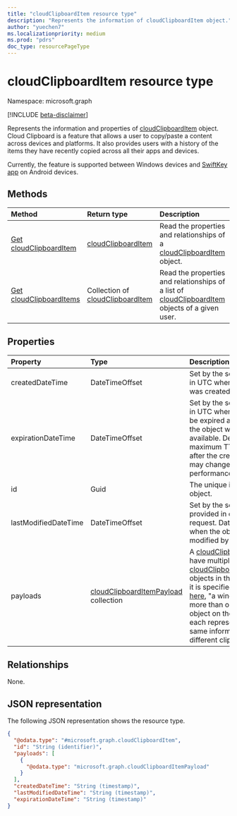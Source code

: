 ```yaml
---
title: "cloudClipboardItem resource type"
description: "Represents the information of cloudClipboardItem object."
author: "yuechen7"
ms.localizationpriority: medium
ms.prod: "pdrs"
doc_type: resourcePageType
---
```


# cloudClipboardItem resource type

Namespace: microsoft.graph

[!INCLUDE [beta-disclaimer](../../includes/beta-disclaimer.md)]

Represents the information and properties of [cloudClipboardItem](../resources/cloudclipboarditem.md) object. Cloud Clipboard is a feature that allows a user to copy/paste a content across devices and platforms. It also provides users with a history of the items they have recently copied across all their apps and devices. 

Currently, the feature is supported between Windows devices and [SwiftKey app](https://support.microsoft.com/topic/how-to-use-microsoft-swiftkey-keyboard-to-copy-and-paste-text-between-swiftkey-and-windows-85c8ca64-7091-477f-91d1-99c3b1f75138) on Android devices.

## Methods
|Method|Return type|Description|
|:---|:---|:---|
|[Get cloudClipboardItem](../api/cloudclipboarditem-get.md)|[cloudClipboardItem](../resources/cloudclipboarditem.md)|Read the properties and relationships of a [cloudClipboardItem](../resources/cloudclipboarditem.md) object.|
|[Get cloudClipboardItems](../api/cloudclipboarditem-get.md)|Collection of [cloudClipboardItem](../resources/cloudclipboarditem.md)|Read the properties and relationships of a list of [cloudClipboardItem](../resources/cloudclipboarditem.md) objects of a given user.|

## Properties
|Property|Type|Description|
|:---|:---|:---|
|createdDateTime|DateTimeOffset|Set by the server. DateTime in UTC when the object was created on the server.|
|expirationDateTime|DateTimeOffset|Set by the server. DateTime in UTC when the object will be expired and after that the object will be no longer available. Default and also maximum TTL is **12 hours** after the creation, but this may change for performance optimization.  |
|id|Guid|The unique identifier of the object.|
|lastModifiedDateTime|DateTimeOffset|Set by the server if not provided in client's request. DateTime in UTC when the object was modified by client.|
|payloads|[cloudClipboardItemPayload](../resources/cloudclipboarditempayload.md) collection| A [cloudClipboardItem](../resources/cloudclipboarditem.md) can have multiple [cloudClipboardItemPayload](../resources/cloudclipboarditempayload.md) objects in the `payloads`. As it is specified in the doc [here](/windows/win32/dataxchg/clipboard-formats#multiple-clipboard-formats), "a window can place more than one clipboard object on the clipboard, each representing the same information in a different clipboard format."|

## Relationships
None.

## JSON representation
The following JSON representation shows the resource type.
<!-- {
  "blockType": "resource",
  "keyProperty": "id",
  "@odata.type": "microsoft.graph.cloudClipboardItem",
  "openType": false
}
-->
``` json
{
  "@odata.type": "#microsoft.graph.cloudClipboardItem",
  "id": "String (identifier)",
  "payloads": [
    {
      "@odata.type": "microsoft.graph.cloudClipboardItemPayload"
    }
  ],
  "createdDateTime": "String (timestamp)",
  "lastModifiedDateTime": "String (timestamp)",
  "expirationDateTime": "String (timestamp)"
}
```

